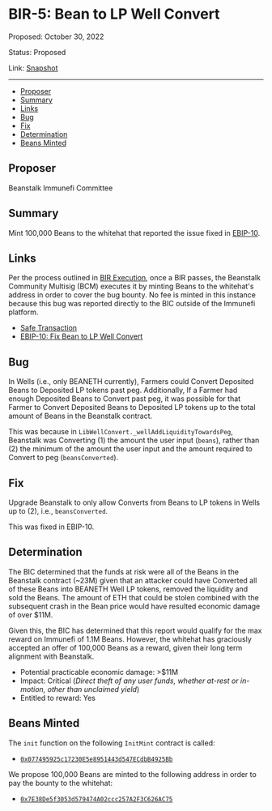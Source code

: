 # BIR-5: Bean to LP Well Convert

Proposed: October 30, 2022

Status: Proposed

Link: [Snapshot](https://snapshot.org/#/beanstalkbugbounty.eth/proposal/0x32b1d929858088dc7a42527ba1b7c4cf87f9e15f8f70756d6032214479e8ec1d)

---

- [Proposer](#proposer)
- [Summary](#summary)
- [Links](#links)
- [Bug](#bug)
- [Fix](#fix)
- [Determination](#determination)
- [Beans Minted](#beans-minted)

## Proposer

Beanstalk Immunefi Committee

## Summary

Mint 100,000 Beans to the whitehat that reported the issue fixed in [EBIP-10](https://arweave.net/im3PLE28EkO_eMo4fPmtcTYBJFRErxZ_44I_LWPDIB8).

## Links

Per the process outlined in [BIR Execution](https://docs.bean.money/governance/beanstalk/bic-process#execution), once a BIR passes, the Beanstalk Community Multisig (BCM) executes it by minting Beans to the whitehat's address in order to cover the bug bounty. No fee is minted in this instance because this bug was reported directly to the BIC outside of the Immunefi platform.

* [Safe Transaction](https://app.safe.global/transactions/tx?safe=eth:0xa9bA2C40b263843C04d344727b954A545c81D043&id=multisig_0xa9bA2C40b263843C04d344727b954A545c81D043_0xdcf5acc203b023c3d4c7486f226a545f94a66adb4294021efd012fd6ecf692b2)
* [EBIP-10: Fix Bean to LP Well Convert](https://arweave.net/im3PLE28EkO_eMo4fPmtcTYBJFRErxZ_44I_LWPDIB8)

## Bug

In Wells (i.e., only BEANETH currently), Farmers could Convert Deposited Beans to Deposited LP tokens past peg. Additionally, If a Farmer had enough Deposited Beans to Convert past peg, it was possible for that Farmer to Convert Deposited Beans to Deposited LP tokens up to the total amount of Beans in the Beanstalk contract. 

This was because in `LibWellConvert._wellAddLiquidityTowardsPeg`, Beanstalk was Converting (1) the amount the user input (`beans`), rather than (2) the minimum of the amount the user input and the amount required to Convert to peg (`beansConverted`).

## Fix

Upgrade Beanstalk to only allow Converts from Beans to LP tokens in Wells up to (2), i.e., `beansConverted`.

This was fixed in EBIP-10.

## Determination

The BIC determined that the funds at risk were all of the Beans in the Beanstalk contract (~23M) given that an attacker could have Converted all of these Beans into BEANETH Well LP tokens, removed the liquidity and sold the Beans. The amount of ETH that could be stolen combined with the subsequent crash in the Bean price would have resulted economic damage of over $11M.

Given this, the BIC has determined that this report would qualify for the max reward on Immunefi of 1.1M Beans. However, the whitehat has graciously accepted an offer of 100,000 Beans as a reward, given their long term alignment with Beanstalk.

* Potential practicable economic damage: >$11M
* Impact: Critical (_Direct theft of any user funds, whether at-rest or in-motion, other than unclaimed yield_)
* Entitled to reward: Yes

## Beans Minted

The `init` function on the following `InitMint` contract is called:
* [`0x077495925c17230E5e8951443d547ECdbB4925Bb`](https://etherscan.io/address/0x077495925c17230E5e8951443d547ECdbB4925Bb#code)

We propose 100,000 Beans are minted to the following address in order to pay the bounty to the whitehat:
* [`0x7E38De5f3053d579474A02ccc257A2F3C626AC75`](https://etherscan.io/address/0x7E38De5f3053d579474A02ccc257A2F3C626AC75)
